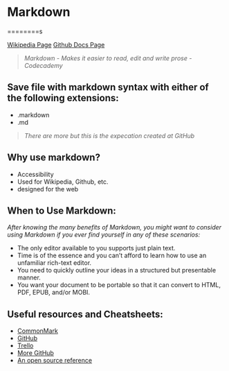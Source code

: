 # Markdown
========s

[Wikipedia Page](https://en.wikipedia.org/wiki/Markdown)
[Github Docs Page](https://docs.github.com/en/github/writing-on-github/getting-started-with-writing-and-formatting-on-github/basic-writing-and-formatting-syntax)

> *Markdown - Makes it easier to read, edit and write prose*
> *- Codecademy*

## Save file with markdown syntax with either of the following extensions:
- .markdown
- .md
> *There are more but this is the expecation created at GitHub*

## Why use markdown?
- Accessibility
- Used for Wikipedia, Github, etc.
- designed for the web

## When to Use Markdown:
*After knowing the many benefits of Markdown, you might want to consider using Markdown if you ever find yourself in any of these scenarios:*
+ The only editor available to you supports just plain text.
+ Time is of the essence and you can’t afford to learn how to use an unfamiliar rich-text editor.
+ You need to quickly outline your ideas in a structured but presentable manner.
+ You want your document to be portable so that it can convert to HTML, PDF, EPUB, and/or MOBI.

## Useful resources and Cheatsheets:
- [CommonMark](https://commonmark.org/help/)
- [GitHub](https://github.github.com/gfm/)
- [Trello](https://help.trello.com/article/821-using-markdown-in-trello)
- [More GitHub](https://docs.github.com/en/github/writing-on-github/getting-started-with-writing-and-formatting-on-github/basic-writing-and-formatting-syntax)
- [An open source reference](https://github.com/adam-p/markdown-here/wiki/Markdown-Cheatsheet)

